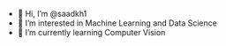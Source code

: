 - 👋 Hi, I’m @saadkh1
- 👀 I’m interested in Machine Learning and Data Science
- 🌱 I’m currently learning Computer Vision


<!---
saadkh1/saadkh1 is a ✨ special ✨ repository because its `README.md` (this file) appears on your GitHub profile.
You can click the Preview link to take a look at your changes.
--->

